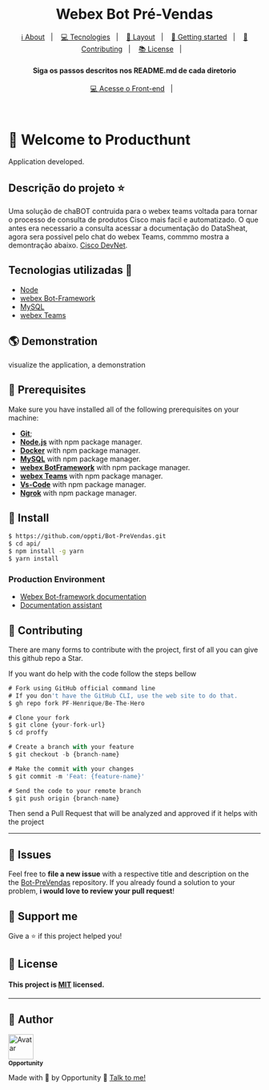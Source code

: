 <h1 align="center">
    <img src="" />
</h1>

<h1 align='center'>Webex Bot Pré-Vendas</h1>

<p align="center">
  <a href="#-about-project">ℹ️ About</a>&nbsp;&nbsp;&nbsp;|&nbsp;&nbsp;&nbsp;
  <a href="#-tecnologias-and-packages">💻 Tecnologies</a>&nbsp;&nbsp;&nbsp;|&nbsp;&nbsp;&nbsp;
  <a href="#-layout">🔖 Layout</a>&nbsp;&nbsp;&nbsp;|&nbsp;&nbsp;&nbsp;
  <a href="#-getting-started">🚀 Getting started</a>&nbsp;&nbsp;&nbsp;|&nbsp;&nbsp;&nbsp;
  <a href="#-Contributing">🤝 Contributing</a>&nbsp;&nbsp;&nbsp;|&nbsp;&nbsp;&nbsp;
  <a href="#-license">📚 License</a>&nbsp;&nbsp;&nbsp;|&nbsp;&nbsp;&nbsp;  
</p>

<h4 align="center">
     Siga os passos descritos nos README.md de cada diretorio
</h4>

<p align="center">
  <a href="https://github.com/oppti/Bot-PreVendas">💻 Acesse o Front-end</a>&nbsp;&nbsp;&nbsp;|&nbsp;&nbsp;&nbsp;
</p>
<br>

# 🚀 Welcome to Producthunt

Application developed.

## Descrição do projeto :star:

Uma solução de chaBOT contruida para o webex teams voltada para tornar o processo de consulta de produtos Cisco mais facil e automatizado.
O que antes era necessario a consulta acessar a documentação do DataSheat, agora sera possivel pelo chat do webex Teams, commmo mostra a demontração abaixo. [Cisco DevNet](https://developer.cisco.com/).


## Tecnologias utilizadas 🚀

<ul>
    <li><a href="https://nodejs.org/en/" target="_blank">Node</a></li>
    <li><a href="#" target="_blank">webex Bot-Framework</a></li>
    <li><a href="#" target="_blank">MySQL</a></li>
    <li><a href="#" target="_blank">webex Teams</a></li>
</ul>

## 🌎 Demonstration
visualize the application, a demonstration <foto ou gif>

## 🧰 Prerequisites
Make sure you have installed all of the following prerequisites on your machine:
* **[Git](https://git-scm.com/downloads)**;
* **[Node.js](https://nodejs.org/en/download/)** with npm package manager.
* **[Docker](https://nodejs.org/en/download/)** with npm package manager.
* **[MySQL](https://nodejs.org/en/download/)** with npm package manager.
* **[webex BotFramework](https://nodejs.org/en/download/)** with npm package manager.
* **[webex Teams](https://nodejs.org/en/download/)** with npm package manager.
* **[Vs-Code](https://nodejs.org/en/download/)** with npm package manager.
* **[Ngrok](https://nodejs.org/en/download/)** with npm package manager.


## 🔧 Install
```sh
$ https://github.com/oppti/Bot-PreVendas.git
$ cd api/
$ npm install -g yarn
$ yarn install
```

### Production Environment
* [Webex Bot-framework documentation](https://)
* [Documentation assistant](https://)

## 🤝 Contributing
There are many forms to contribute with the project, first of all you can give this github repo a Star.

If you want do help with the code follow the steps bellow

```ts
# Fork using GitHub official command line
# If you don't have the GitHub CLI, use the web site to do that.
$ gh repo fork PF-Henrique/Be-The-Hero

# Clone your fork
$ git clone {your-fork-url}
$ cd proffy

# Create a branch with your feature
$ git checkout -b {branch-name}

# Make the commit with your changes
$ git commit -m 'Feat: {feature-name}'

# Send the code to your remote branch
$ git push origin {branch-name}
```

Then send a Pull Request that will be analyzed and approved if it helps with the project

---
## 🐛 Issues

Feel free to **file a new issue** with a respective title and description on the the [Bot-PreVendas](https://github.com/oppti/Bot-PreVendas/issues) repository. If you already found a solution to your problem, **i would love to review your pull request**!


## 💓 Support me
Give a ⭐️ if this project helped you!

## 📝 License
#### This project is [MIT](LICENSE) licensed. 
---

## 👤 Author

<a href="https://github.com/oppti">
  <img src="https://avatars2.githubusercontent.com/u/56740481?s=400&u=cea6412011266f7809f4958cb369536956490a67&v=4" width= "50px;" height= "50px;" alt="Avatar"/>
  <br />
 <sub>
  <b>
    Opportunity
  </b>
</sub>
</a> 
<a href="<a href="https://github.com/oppt/" title="Opportunity"></a>

<br />

Made with 💙 by Opportunity 👋 [Talk to me!](https://www.linkedin.com/in/opportunity-tecnologia-6735a6167/)
